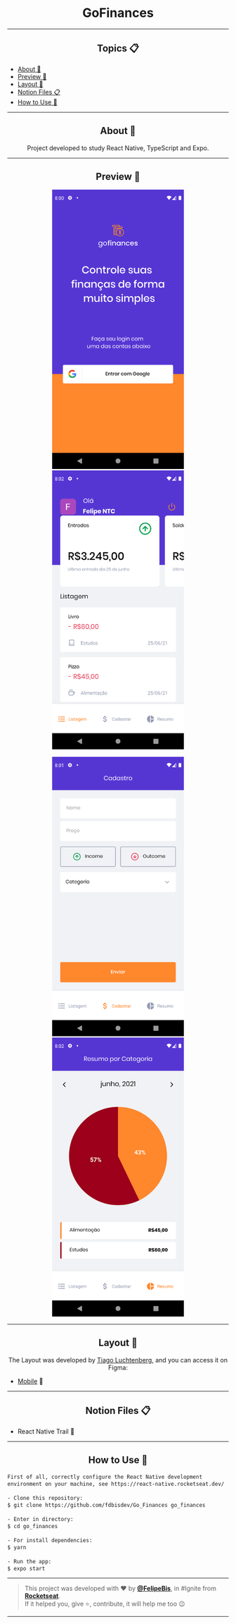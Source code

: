 
<h1 align="center">GoFinances</h1>

---

<h2 align="center">Topics 📋</h2>

   <p>
   
   - [About 📖](#about-)
   - [Preview 📱](#preview-)
   - [Layout 🎨](#layout-)
   - [Notion Files 📋](#notion-files-)
   - [How to Use 🤔](#how-to-use-)


   </p>

---

<h2 align="center">About 📖</h2>
      
   <p align="center">
      Project developed to study React Native, TypeScript and Expo. 
   </p>

---

<h2 align="center">Preview 📱</h2>
<p align="center">
      <img src="https://raw.githubusercontent.com/FelipeBis/Go_Finances/main/src/assets/screenshot/Screenshot_1624651246.png" width="300" alt="SplashPage"/>
      <img src="https://raw.githubusercontent.com/FelipeBis/Go_Finances/main/src/assets/screenshot/Screenshot_1624651348.png" width="300" alt="HomePage"/>
</p>
<p align="center">
      <img src="https://raw.githubusercontent.com/FelipeBis/Go_Finances/main/src/assets/screenshot/Screenshot_1624651272.png" width="300" alt="QuizPage"/>
      <img src="https://raw.githubusercontent.com/FelipeBis/Go_Finances/main/src/assets/screenshot/Screenshot_1624651352.png" width="300" alt="ResultPage"/>
</p>

---

<h2 align="center">Layout 🎨</h2>

   <p align="center">
      The Layout was developed by <a href="https://instagram.com/tiagoluchtenberg">Tiago Luchtenberg</a>, and you can access it on Figma:
   
   - <a href="https://www.figma.com/file/Z8dbC7kCoQ0VlMK7pMVPjL/GoFinances-Ignite-(Copy)?node-id=0%3A1">Mobile</a> 📱
   </p>

---   

<h2 align="center">Notion Files 📋</h2>

- React Native Trail 🚀

---

<h2 align="center">How to Use 🤔</h2>

   ```
   First of all, correctly configure the React Native development environment on your machine, see https://react-native.rocketseat.dev/
   
   - Clone this repository:
   $ git clone https://github.com/fdbisdev/Go_Finances go_finances

   - Enter in directory:
   $ cd go_finances

   - For install dependencies:
   $ yarn

   - Run the app: 
   $ expo start
   ```

---

   >This project was developed with ❤️ by **[@FelipeBis](https://www.linkedin.com/in/felipe-bis-3681301b7/)**, in #Ignite from **[Rocketseat](https://rocketseat.com.br/)**.<br>
   If it helped you, give ⭐, contribute, it will help me too 😉

---
